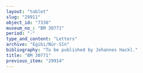 ```yaml
---
layout: "tablet"
slug: "29911"
object_id: "7338"
museum_no_: "BM 30771"
period: "-"
type_and_content: "Letters"
archive: "Egibi/Nūr-Sîn"
bibliography: "To be published by Johannes Hackl."
title: "BM 30771"
previous_item: "29914"
---
```

